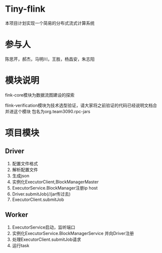 # Tiny-flink
本项目计划实现一个简易的分布式流式计算系统
# 参与人
陈思芹，郝杰，马明川，王胜，杨昌安，朱志阳
# 模块说明
fink-core模块为数据流图建设的探索

flink-verification模块为技术选型验证，请大家将之前验证的代码已经说明文档合并进这个模块
包名为org.team3090.rpc-jars

# 项目模块
## Driver
1. 配置文件格式
2. 解析配置文件
3. 生成json
4. 实例化ExecutorClient,BlockManagerMaster
5. ExecutorService.BlockManager注册ip host
6. Driver.submitJob(//jar传过去)
7. ExecutorClient.submitJob
## Worker
1. ExecutorService启动，监听端口
2. 实例化ExecutorService.BlockManagerService 并向Driver注册
3. 处理ExecutorClient.submitJob请求
4. 运行task